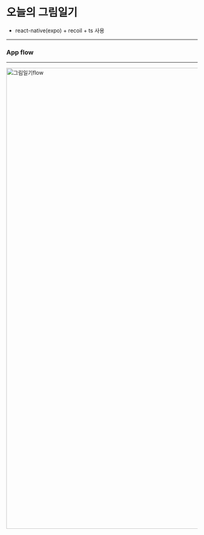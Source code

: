 <!--
*** Thanks for checking out the Best-README-Template. If you have a suggestion
*** that would make this better, please fork the repo and create a pull request
*** or simply open an issue with the tag "enhancement".
*** Thanks again! Now go create something AMAZING! :D
-->

<!-- PROJECT SHIELDS -->
<!--
*** I'm using markdown "reference style" links for readability.
*** Reference links are enclosed in brackets [ ] instead of parentheses ( ).
*** See the bottom of this document for the declaration of the reference variables
*** for contributors-url, forks-url, etc. This is an optional, concise syntax you may use.
*** https://www.markdownguide.org/basic-syntax/#reference-style-links
-->

<!-- PROJECT LOGO -->
# 오늘의 그림일기
- react-native(expo) + recoil + ts 사용

---

### App flow
***

<img width="1213" alt="그림일기flow" src="https://user-images.githubusercontent.com/59603575/147816490-e93d9502-a87f-454b-9e01-fb75df517fca.png">
